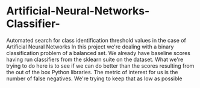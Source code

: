 # Artificial-Neural-Networks-Classifier-

Automated search for class identification threshold values in the case of Artificial Neural Networks
In this project we're dealing with a binary classification problem of a balanced set. We already have baseline scores having run classifiers from the sklearn suite on the dataset. What we're trying to do here is to see if we can do better than the scores resulting from the out of the box Python libraries.
The metric of interest for us is the number of false negatives. We're trying to keep that as low as possible

